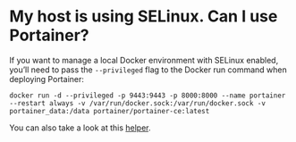 # My host is using SELinux. Can I use Portainer?

If you want to manage a local Docker environment with SELinux enabled, you’ll need to pass the `--privileged` flag to the Docker run command when deploying Portainer:

```text
docker run -d --privileged -p 9443:9443 -p 8000:8000 --name portainer --restart always -v /var/run/docker.sock:/var/run/docker.sock -v portainer_data:/data portainer/portainer-ce:latest
```

You can also take a look at this [helper](https://github.com/dpw/selinux-dockersock).

